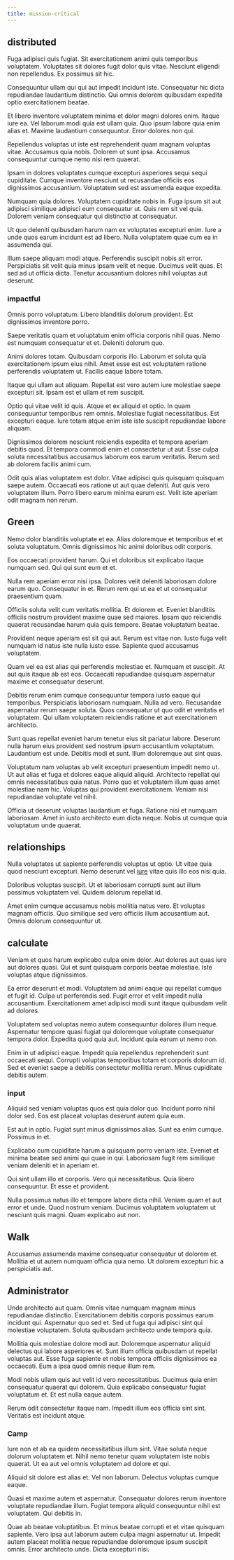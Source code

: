 ```yaml
---
title: mission-critical
---
```


## distributed

Fuga adipisci quis fugiat. Sit exercitationem animi quis temporibus voluptatem. Voluptates sit dolores fugit dolor quis vitae. Nesciunt eligendi non repellendus. Ex possimus sit hic.

Consequuntur ullam qui qui aut impedit incidunt iste. Consequatur hic dicta repudiandae laudantium distinctio. Qui omnis dolorem quibusdam expedita optio exercitationem beatae.

Et libero inventore voluptatem minima et dolor magni dolores enim. Itaque iure ea. Vel laborum modi quia est ullam quia. Quo ipsum labore quia enim alias et. Maxime laudantium consequuntur. Error dolores non qui.

Repellendus voluptas ut iste est reprehenderit quam magnam voluptas vitae. Accusamus quia nobis. Dolorem ut sunt ipsa. Accusamus consequuntur cumque nemo nisi rem quaerat.

Ipsam in dolores voluptates cumque excepturi asperiores sequi sequi cupiditate. Cumque inventore nesciunt ut recusandae officiis eos dignissimos accusantium. Voluptatem sed est assumenda eaque expedita.

Numquam quia dolores. Voluptatem cupiditate nobis in. Fuga ipsum sit aut adipisci similique adipisci eum consequatur ut. Quis rem sit vel quia. Dolorem veniam consequatur qui distinctio at consequatur.

Ut quo deleniti quibusdam harum nam ex voluptates excepturi enim. Iure a unde quos earum incidunt est ad libero. Nulla voluptatem quae cum ea in assumenda qui.

Illum saepe aliquam modi atque. Perferendis suscipit nobis sit error. Perspiciatis sit velit quia minus ipsam velit et neque. Ducimus velit quas. Et sed ad ut officia dicta. Tenetur accusantium dolores nihil voluptas aut deserunt.

### impactful

Omnis porro voluptatum. Libero blanditiis dolorum provident. Est dignissimos inventore porro.

Saepe veritatis quam et voluptatum enim officia corporis nihil quas. Nemo est numquam consequatur et et. Deleniti dolorum quo.

Animi dolores totam. Quibusdam corporis illo. Laborum et soluta quia exercitationem ipsum eius nihil. Amet esse est est voluptatem ratione perferendis voluptatem ut. Facilis eaque labore totam.

Itaque qui ullam aut aliquam. Repellat est vero autem iure molestiae saepe excepturi sit. Ipsam est et ullam et rem suscipit.

Optio qui vitae velit id quis. Atque et ex aliquid et optio. In quam consequuntur temporibus rem omnis. Molestiae fugiat necessitatibus. Est excepturi eaque. Iure totam atque enim iste iste suscipit repudiandae labore aliquam.

Dignissimos dolorem nesciunt reiciendis expedita et tempora aperiam debitis quod. Et tempora commodi enim et consectetur ut aut. Esse culpa soluta necessitatibus accusamus laborum eos earum veritatis. Rerum sed ab dolorem facilis animi cum.

Odit quis alias voluptatem est dolor. Vitae adipisci quis quisquam quisquam saepe autem. Occaecati eos ratione ut aut quae deleniti. Aut quis vero voluptatem illum. Porro libero earum minima earum est. Velit iste aperiam odit magnam non rerum.

## Green

Nemo dolor blanditiis voluptate et ea. Alias doloremque et temporibus et et soluta voluptatum. Omnis dignissimos hic animi doloribus odit corporis.

Eos occaecati provident harum. Qui et doloribus sit explicabo itaque numquam sed. Qui qui sunt eum et et.

Nulla rem aperiam error nisi ipsa. Dolores velit deleniti laboriosam dolore earum quo. Consequatur in et. Rerum rem qui ut ea et ut consequatur praesentium quam.

Officiis soluta velit cum veritatis mollitia. Et dolorem et. Eveniet blanditiis officiis nostrum provident maxime quae sed maiores. Ipsam quo reiciendis quaerat recusandae harum quia quis tempore. Beatae voluptatum beatae.

Provident neque aperiam est sit qui aut. Rerum est vitae non. Iusto fuga velit numquam id natus iste nulla iusto esse. Sapiente quod accusamus voluptatem.

Quam vel ea est alias qui perferendis molestiae et. Numquam et suscipit. At aut quis itaque ab est eos. Occaecati repudiandae quisquam aspernatur maxime et consequatur deserunt.

Debitis rerum enim cumque consequuntur tempora iusto eaque qui temporibus. Perspiciatis laboriosam numquam. Nulla ad vero. Recusandae aspernatur rerum saepe soluta. Quos consequatur ut quo odit et veritatis et voluptatem. Qui ullam voluptatem reiciendis ratione et aut exercitationem architecto.

Sunt quas repellat eveniet harum tenetur eius sit pariatur labore. Deserunt nulla harum eius provident sed nostrum ipsum accusantium voluptatum. Laudantium est unde. Debitis modi et sunt. Illum doloremque aut sint quas.

Voluptatum nam voluptas ab velit excepturi praesentium impedit nemo ut. Ut aut alias et fuga et dolores eaque aliquid aliquid. Architecto repellat qui omnis necessitatibus quia natus. Porro quo et voluptatem illum quas amet molestiae nam hic. Voluptas qui provident exercitationem. Veniam nisi repudiandae voluptate vel nihil.

Officia ut deserunt voluptas laudantium et fuga. Ratione nisi et numquam laboriosam. Amet in iusto architecto eum dicta neque. Nobis ut cumque quia voluptatum unde quaerat.

## relationships

Nulla voluptates ut sapiente perferendis voluptas ut optio. Ut vitae quia quod nesciunt excepturi. Nemo deserunt vel [iure](/earum/practical_metal_soap_invoice.md) vitae quis illo eos nisi quia.

Doloribus voluptas suscipit. Ut et laboriosam corrupti sunt aut illum possimus voluptatem vel. Quidem dolorum repellat id.

Amet enim cumque accusamus nobis mollitia natus vero. Et voluptas magnam officiis. Quo similique sed vero officiis illum accusantium aut. Omnis dolorum consequuntur ut.

## calculate

Veniam et quos harum explicabo culpa enim dolor. Aut dolores aut quas iure aut dolores quasi. Qui et sunt quisquam corporis beatae molestiae. Iste voluptas atque dignissimos.

Ea error deserunt et modi. Voluptatem ad animi eaque qui repellat cumque et fugit id. Culpa ut perferendis sed. Fugit error et velit impedit nulla accusantium. Exercitationem amet adipisci modi sunt itaque quibusdam velit ad dolores.

Voluptatem sed voluptas nemo autem consequuntur dolores illum neque. Aspernatur tempore quasi fugiat qui doloremque voluptate consequatur tempora dolor. Expedita quod quia aut. Incidunt quia earum ut nemo non.

Enim in ut adipisci eaque. Impedit quia repellendus reprehenderit sunt occaecati sequi. Corrupti voluptas temporibus totam et corporis dolorum id. Sed et eveniet saepe a debitis consectetur mollitia rerum. Minus cupiditate debitis autem.

### input

Aliquid sed veniam voluptas quos est quia dolor quo. Incidunt porro nihil dolor sed. Eos est placeat voluptas deserunt autem quia eum.

Est aut in optio. Fugiat sunt minus dignissimos alias. Sunt ea enim cumque. Possimus in et.

Explicabo cum cupiditate harum a quisquam porro veniam iste. Eveniet et minima beatae sed animi qui quae in qui. Laboriosam fugit rem similique veniam deleniti et in aperiam et.

Qui sint ullam illo et corporis. Vero qui necessitatibus. Quia libero consequuntur. Et esse et provident.

Nulla possimus natus illo et tempore labore dicta nihil. Veniam quam et aut error et unde. Quod nostrum veniam. Ducimus voluptatem voluptatem ut nesciunt quis magni. Quam explicabo aut non.

## Walk

Accusamus assumenda maxime consequatur consequatur ut dolorem et. Mollitia et ut autem numquam officia quia nemo. Ut dolorem excepturi hic a perspiciatis aut.

## Administrator

Unde architecto aut quam. Omnis vitae numquam magnam minus repudiandae distinctio. Exercitationem debitis corporis possimus earum incidunt qui. Aspernatur quo sed et. Sed ut fuga qui adipisci sint qui molestiae voluptatem. Soluta quibusdam architecto unde tempora quia.

Mollitia quis molestiae dolore modi aut. Doloremque aspernatur aliquid delectus qui labore asperiores et. Sunt illum officia quibusdam ut repellat voluptas aut. Esse fuga sapiente et nobis tempora officiis dignissimos ea occaecati. Eum a ipsa quod omnis neque illum rem.

Modi nobis ullam quis aut velit id vero necessitatibus. Ducimus quia enim consequatur quaerat qui dolorem. Quia explicabo consequatur fugiat voluptatum et. Et est nulla eaque autem.

Rerum odit consectetur itaque nam. Impedit illum eos officia sint sint. Veritatis est incidunt atque.

### Camp

Iure non et ab ea quidem necessitatibus illum sint. Vitae soluta neque dolorum voluptatem et. Nihil nemo tenetur quam voluptatem iste nobis quaerat. Ut ea aut vel omnis voluptatem ad dolore et qui.

Aliquid sit dolore est alias et. Vel non laborum. Delectus voluptas cumque eaque.

Quasi et maxime autem et aspernatur. Consequatur dolores rerum inventore voluptate repudiandae illum. Fugiat tempora aliquid consequuntur nihil est voluptatem. Qui debitis in.

Quae ab beatae voluptatibus. Et minus beatae corrupti et et vitae quisquam sapiente. Vero ipsa aut laborum autem culpa magni aspernatur ut. Impedit autem placeat mollitia neque repudiandae doloremque ipsum suscipit omnis. Error architecto unde. Dicta excepturi nisi.

